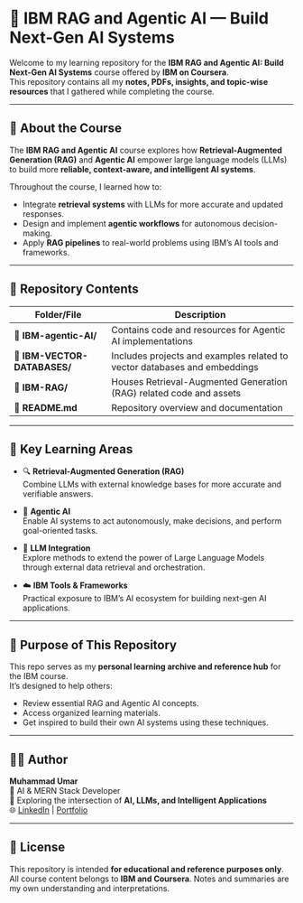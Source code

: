 # 🤖 IBM RAG and Agentic AI — Build Next-Gen AI Systems  

Welcome to my learning repository for the **IBM RAG and Agentic AI: Build Next-Gen AI Systems** course offered by **IBM on Coursera**.  
This repository contains all my **notes, PDFs, insights, and topic-wise resources** that I gathered while completing the course.  

---

## 🧠 About the Course  
The **IBM RAG and Agentic AI** course explores how **Retrieval-Augmented Generation (RAG)** and **Agentic AI** empower large language models (LLMs) to build more **reliable, context-aware, and intelligent AI systems**.  

Throughout the course, I learned how to:
- Integrate **retrieval systems** with LLMs for more accurate and updated responses.  
- Design and implement **agentic workflows** for autonomous decision-making.  
- Apply **RAG pipelines** to real-world problems using IBM’s AI tools and frameworks.  

---

## 📂 Repository Contents  

| Folder/File | Description |
|--------------|-------------|
| 🧠 **IBM-agentic-AI/** | Contains code and resources for Agentic AI implementations |
| 🧩 **IBM-VECTOR-DATABASES/** | Includes projects and examples related to vector databases and embeddings |
| 🤖 **IBM-RAG/** | Houses Retrieval-Augmented Generation (RAG) related code and assets |
| 📘 **README.md** | Repository overview and documentation |


---

## 🚀 Key Learning Areas  

- 🔍 **Retrieval-Augmented Generation (RAG)**  
  Combine LLMs with external knowledge bases for more accurate and verifiable answers.  

- 🤖 **Agentic AI**  
  Enable AI systems to act autonomously, make decisions, and perform goal-oriented tasks.  

- 🧩 **LLM Integration**  
  Explore methods to extend the power of Large Language Models through external data retrieval and orchestration.  

- ☁️ **IBM Tools & Frameworks**  
  Practical exposure to IBM’s AI ecosystem for building next-gen AI applications.  

---

## 🧭 Purpose of This Repository  

This repo serves as my **personal learning archive and reference hub** for the IBM course.  
It’s designed to help others:
- Review essential RAG and Agentic AI concepts.  
- Access organized learning materials.  
- Get inspired to build their own AI systems using these techniques.  

---

## 🧑‍💻 Author  

**Muhammad Umar**  
📍 AI & MERN Stack Developer  
💼 Exploring the intersection of **AI, LLMs, and Intelligent Applications**  
🌐 [LinkedIn](https://www.linkedin.com/in/muhammad-umar-waqar/) | [Portfolio](https://connect-with-umar.vercel.app/)

---

## 📝 License  

This repository is intended **for educational and reference purposes only**.  
All course content belongs to **IBM and Coursera**. Notes and summaries are my own understanding and interpretations.  
